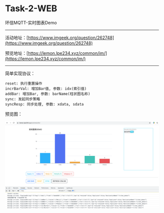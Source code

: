 # Task-2-WEB

环信MQTT-实时图表Demo

---

活动地址：[https://www.imgeek.org/question/262748](https://www.imgeek.org/question/262748)

预览地址：[https://lemon.lpe234.xyz/common/im/](https://lemon.lpe234.xyz/common/im/)

---

简单实现协议：

```text
reset: 执行重置操作
incrBarVal: 增加Bar值, 参数: idx(索引值)
addBar: 增加Bar, 参数: barName(柱状图名称)
sync: 发起同步策略
syncResp: 同步处理, 参数: xdata, sdata
```


预览图：

![](preview.png)
